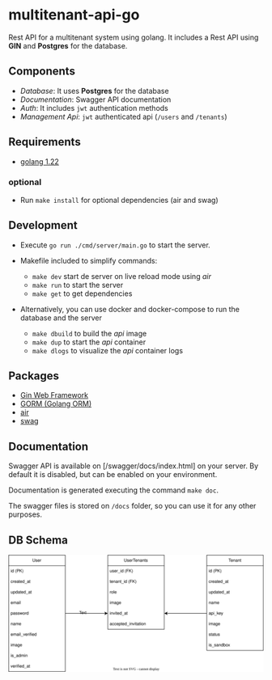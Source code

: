 # multitenant-api-go

Rest API for a multitenant system using golang. It includes a Rest API using **GIN** and **Postgres** for the database.

## Components

- *Database*: It uses **Postgres** for the database
- *Documentation*: Swagger API documentation
- *Auth*: It includes `jwt` authentication methods
- *Management Api*: `jwt` authenticated api (`/users` and `/tenants`)

## Requirements

- [golang 1.22](https://go.dev/doc/install)

### optional

- Run `make install` for optional dependencies (air and swag)

## Development

- Execute `go run ./cmd/server/main.go` to start the server.
- Makefile included to simplify commands:
  - `make dev` start de server on live reload mode using *air*
  - `make run` to start the server
  - `make get` to get dependencies

- Alternatively, you can use docker and docker-compose to run the database and the server
  - `make dbuild` to build the *api* image
  - `make dup` to start the *api* container
  - `make dlogs` to visualize the *api* container logs

## Packages

- [Gin Web Framework](https://github.com/gin-gonic/gin)
- [GORM (Golang ORM)](https://gorm.io/)
- [air](https://github.com/cosmtrek/air)
- [swag](https://github.com/swaggo/swag)

## Documentation

Swagger API is available on [/swagger/docs/index.html] on your server. By default it is disabled, but can be enabled on your environment.

Documentation is generated executing the command `make doc`.

The swagger files is stored on `/docs` folder, so you can use it for any other purposes.

## DB Schema

![schema](./db.svg)